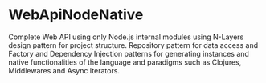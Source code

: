 # WebApiNodeNative

Complete Web API using only Node.js internal modules using N-Layers design pattern for project structure. Repository pattern for data access and Factory and Dependency Injection patterns for generating instances and native functionalities of the language and paradigms such as Clojures, Middlewares and Async Iterators.
